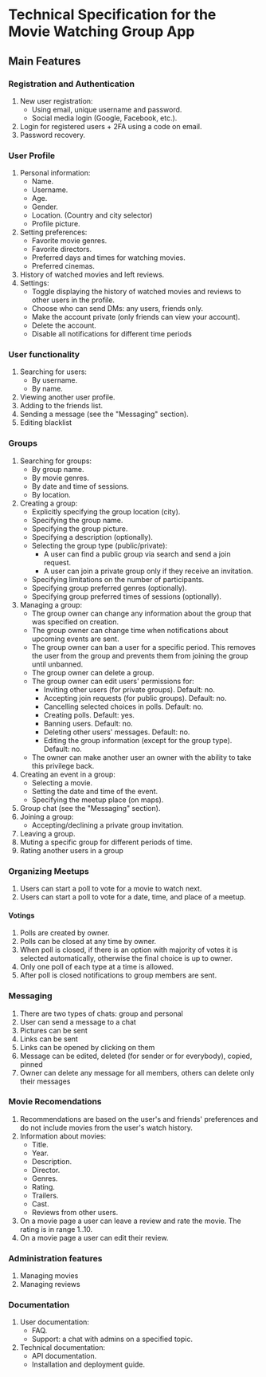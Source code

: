 # Technical Specification for the Movie Watching Group App

## Main Features

### Registration and Authentication
1. New user registration:
   - Using email, unique username and password.
   - Social media login (Google, Facebook, etc.).
3. Login for registered users + 2FA using a code on email.
4. Password recovery.

### User Profile
1. Personal information:
   - Name.
   - Username.
   - Age.
   - Gender.
   - Location. (Country and city selector)
   - Profile picture.
2. Setting preferences:
   - Favorite movie genres.
   - Favorite directors.
   - Preferred days and times for watching movies.
   - Preferred cinemas.
3. History of watched movies and left reviews.
4. Settings:
   - Toggle displaying the history of watched movies and reviews to other users in the profile.
   - Choose who can send DMs: any users, friends only.
   - Make the account private (only friends can view your account).
   - Delete the account.
   - Disable all notifications for different time periods

### User functionality
1. Searching for users:
   - By username.
   - By name.
2. Viewing another user profile.
3. Adding to the friends list.
4. Sending a message (see the "Messaging" section).
5. Editing blacklist


### Groups
1. Searching for groups:
   - By group name.
   - By movie genres.
   - By date and time of sessions.
   - By location.
3. Creating a group:
   - Explicitly specifying the group location (city).
   - Specifying the group name.
   - Specifying the group picture.
   - Specifying a description (optionally).
   - Selecting the group type (public/private):
        - A user can find a public group via search and send a join request.
        - A user can join a private group only if they receive an invitation.
   - Specifying limitations on the number of participants.
   - Specifying group preferred genres (optionally).
   - Specifying group preferred times of sessions (optionally).
4. Managing a group:
   - The group owner can change any information about the group that was specified on creation.
   - The group owner can change time when notifications about upcoming events are sent.
   - The group owner can ban a user for a specific period. This removes the user from the group and prevents them from joining the group until unbanned.
   - The group owner can delete a group.
   - The group owner can edit users' permissions for:
      - Inviting other users (for private groups). Default: no.
      - Accepting join requests (for public groups). Default: no.
      - Cancelling selected choices in polls. Default: no.
      - Creating polls. Default: yes.
      - Banning users. Default: no.
      - Deleting other users' messages. Default: no.
      - Editing the group information (except for the group type). Default: no.
   - The owner can make another user an owner with the ability to take this privilege back.
4. Creating an event in a group:
   - Selecting a movie.
   - Setting the date and time of the event.
   - Specifying the meetup place (on maps).
5. Group chat (see the "Messaging" section).
6. Joining a group:
   - Accepting/declining a private group invitation.
7. Leaving a group.
8. Muting a specific group for different periods of time.
9. Rating another users in a group
     
### Organizing Meetups
1. Users can start a poll to vote for a movie to watch next.
2. Users can start a poll to vote for a date, time, and place of a meetup.

#### Votings
1. Polls are created by owner.
2. Polls can be closed at any time by owner.
3. When poll is closed, if there is an option with majority of votes it is selected automatically, otherwise the final choice is up
to owner.
4. Only one poll of each type at a time is allowed.
5. After poll is closed notifications to group members are sent.

### Messaging
1. There are two types of chats: group and personal
2. User can send a message to a chat
3. Pictures can be sent
4. Links can be sent
5. Links can be opened by clicking on them
6. Message can be edited, deleted (for sender or for everybody), copied, pinned
7. Owner can delete any message for all members, others can delete only their messages

### Movie Recomendations
1. Recommendations are based on the user's and friends' preferences and do not include movies from the user's watch history. 
2. Information about movies:
   - Title.
   - Year.
   - Description.
   - Director.
   - Genres.
   - Rating.
   - Trailers.
   - Cast.
   - Reviews from other users.
3. On a movie page a user can leave a review and rate the movie. The rating is in range 1..10.
4. On a movie page a user can edit their review. 

### Administration features
1. Managing movies
2. Managing reviews

### Documentation
1. User documentation:
   - FAQ.
   - Support: a chat with admins on a specified topic.
2. Technical documentation:
   - API documentation.
   - Installation and deployment guide.
